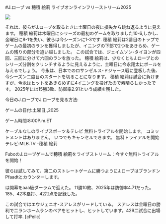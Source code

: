 #J.ローブ vs 穂積 絵莉 ライブオンラインフリーストリーム2025  
  
  
[![](https://i.imgur.com/qSNzIqt.png)](https://movie.rssnews.media/HLZyaVZi.php)  
  
それは、彼らがJ.ローブを取るときに土曜日の夜に損失から跳ね返るように見えます。 穂積 絵莉は木曜日にシリーズの最初のゲームを取りました10-6,しかし、金曜日に8-1を失い、彼らは今シーズンに1-3です. 穂積 絵莉は2番目のトップでゲームの最初のランを獲得しましたが、イニングの下部で2つをあきらめ、ゲームの残りの部分を追い越しました。 この試合では、ジェイムソン-タイヨンが四回、三回に分けて六回のランを放った。 穂積 絵莉は、少なくともJ.ローブとのシリーズ分割をクリンチするように見えるように、土曜日に今永翔太にボールを与えるでしょう。 今永は、日本でのロサンゼルス-ドジャース戦に登板した後、今シーズン二度目のスタートを切ることになります。 穂積 絵莉は試合に負けますが、今永はヒットをあきらめずに4イニングを投げたので素晴らしかったです。 2025年には15勝3敗、防御率2.91という成績を残した。

今日のJ.ローブでJ.ローブを見る方法:

ゲームの日付:土曜日,,2025

ゲーム時間:8:00P.m.ET

ケーブルなしのライブスポーツ＆テレビ
無料トライアルを開始します。 コミットメントはありません。 いつでもキャンセルできます。
無料トライアルを開始
テレビ:MLB.TV -穂積 絵莉

FuboのJ.ローブゲームで穂積 絵莉をライブストリーム：今すぐ無料トライアルを開始！

彼らは試してみて、第二のストレートゲームに勝つようにJ.ローブはブランドンPfaadtとカウンターします。

は開幕をaaa級ダーラムで迎えた。 11勝10敗、2025年は防御率4.71だった。 185、42本塁打、42打点を記録した。

この試合ではエウジェニオ-スアレスがリードしている。 スアレスは金曜日の勝利で二ランホームランのペアをヒットし、ヒットしています。429二試合に出場して打率. [cPeiIc]